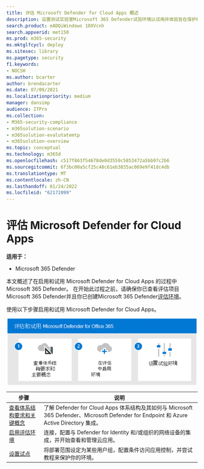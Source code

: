 ```yaml
---
title: 评估 Microsoft Defender for Cloud Apps 概述
description: 设置测试实验室Microsoft 365 Defender试验环境以试用并体验旨在保护组织中设备、标识、数据和应用程序的安全解决方案的步骤。
search.product: eADQiWindows 10XVcnh
search.appverid: met150
ms.prod: m365-security
ms.mktglfcycl: deploy
ms.sitesec: library
ms.pagetype: security
f1.keywords:
- NOCSH
ms.author: bcarter
author: brendacarter
ms.date: 07/09/2021
ms.localizationpriority: medium
manager: dansimp
audience: ITPro
ms.collection:
- M365-security-compliance
- m365solution-scenario
- m365solution-evalutatemtp
- m365solution-overview
ms.topic: conceptual
ms.technology: m365d
ms.openlocfilehash: c517f863f54678de0d3559c5853472a5bb97c2b6
ms.sourcegitcommit: 6f3bc00a5cf25c48c61eb3835ac069e9f41dc4db
ms.translationtype: MT
ms.contentlocale: zh-CN
ms.lasthandoff: 01/24/2022
ms.locfileid: "62172099"
---
```

# <a name="evaluate-microsoft-defender-for-cloud-apps"></a>评估 Microsoft Defender for Cloud Apps

**适用于：**
- Microsoft 365 Defender


本文概述了在启用和试用 Microsoft Defender for Cloud Apps 的过程中Microsoft 365 Defender。 在开始此过程之前，请确保你已查看评估项目Microsoft 365 Defender并且你已创建Microsoft 365 Defender[](eval-overview.md)[评估环境](eval-create-eval-environment.md)。 
<br>

使用以下步骤启用和试用 Microsoft Defender for Cloud Apps。

![将 Microsoft Defender for Office添加到 Defender 评估环境的步骤。](../../media/defender/m365-defender-office-eval-steps.png)



|步骤  |说明  |
|---------|---------|
|[查看体系结构要求和关键概念](eval-defender-mcas-architecture.md)    | 了解 Defender for Cloud Apps 体系结构及其如何与 Microsoft 365 Defender、Microsoft Defender for Endpoint 和 Azure Active Directory 集成。        |
|[启用评估环境](eval-defender-mcas-enable-eval.md)     | 连接，配置与 Defender for Identity 和/或组织的网络设备的集成，并开始查看和管理云应用。         |
|[设置试点 ](eval-defender-mcas-pilot.md)    | 将部署范围设定为某些用户组，配置条件访问应用控制，并尝试教程来保护你的环境。       |
